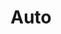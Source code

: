 ---
title: Auto
date: 
draft: false

# descripcion
description : Auto

materials: Plata 925

color: Plateado

dimensions: 1,8cm x 2,5cm

code: 02-14-0168

type: "Dijes"

categories: []

price: $3.710,00

# Images
# first image will be shown in the product page
images:
  # - image: "images/path_to_image"
  # La ubicacion de las imagenes es imagenes/Dijes/Dijes.Plata/02-14-0168-auto
  - image: "./images/dijes/plata/02-14-0168-auto.JPG"
---